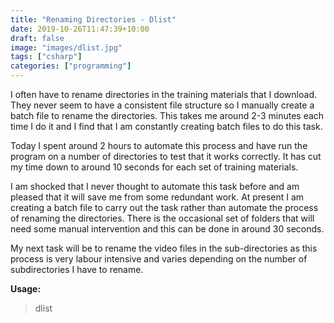 ```yaml
---
title: "Renaming Directories - Dlist"
date: 2019-10-26T11:47:39+10:00
draft: false
image: "images/dlist.jpg"
tags: ["csharp"]
categories: ["programming"]
---
```


I often have to rename directories in the training materials that I download. They never seem to have a consistent file structure so I manually create a batch file to rename the directories. This takes me around 2-3 minutes each time I do it and I find that I am constantly creating batch files to do this task.

Today I spent around 2 hours to automate this process and have run the program on a number of directories to test that it works correctly. It has cut my time down to around 10 seconds for each set of training materials.

I am shocked that I never thought to automate this task before and am pleased that it will save me from some redundant work. At present I am creating a batch file to carry out the task rather than automate the process of renaming the directories. There is the occasional set of folders that will need some manual intervention and this can be done in around 30 seconds.

My next task will be to rename the video files in the sub-directories as this process is very labour intensive and varies depending on the number of subdirectories I have to rename.

**Usage:**

> dlist

